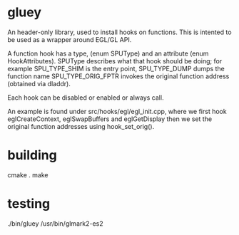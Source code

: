 # gluey

An header-only library, used to install hooks on functions.
This is intented to be used as a wrapper around EGL/GL API.

A function hook has a type, (enum SPUType) and an attribute (enum HookAttributes).
SPUType describes what that hook should be doing; for example
SPU_TYPE_SHIM is the entry point, SPU_TYPE_DUMP dumps the function name
SPU_TYPE_ORIG_FPTR invokes the original function address (obtained via dladdr).

Each hook can be disabled or enabled or always call.

An example is found under src/hooks/egl/egl_init.cpp, where
we first hook eglCreateContext, eglSwapBuffers and eglGetDisplay
then we set the original function addresses using hook_set_orig().

# building

cmake .
make

# testing
./bin/gluey /usr/bin/glmark2-es2
